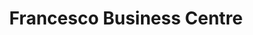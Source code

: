 ---
title: "Francesco Business Centre"
url: /gbarnga/francesco-business-centre/
shop: Lebensmittel
---
